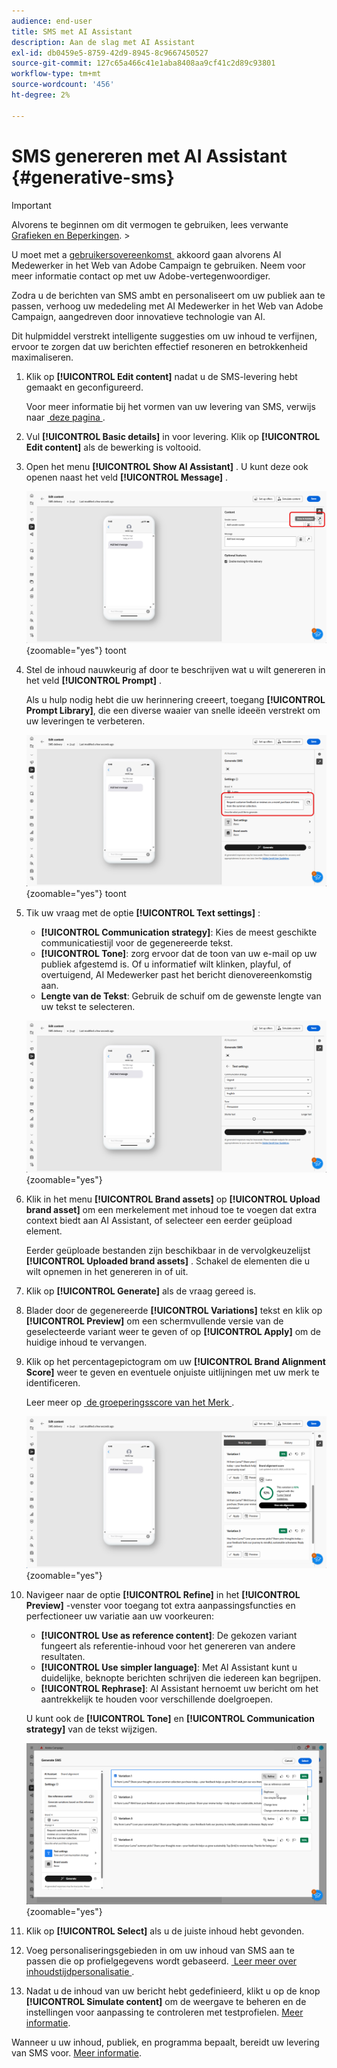 ```yaml
---
audience: end-user
title: SMS met AI Assistant
description: Aan de slag met AI Assistant
exl-id: db0459e5-8759-42d9-8945-8c9667450527
source-git-commit: 127c65a466c41e1aba8408aa9cf41c2d89c93801
workflow-type: tm+mt
source-wordcount: '456'
ht-degree: 2%

---
```


# SMS genereren met AI Assistant {#generative-sms}

>[!IMPORTANT]
>
>Alvorens te beginnen om dit vermogen te gebruiken, lees verwante [&#x200B; Grafieken en Beperkingen &#x200B;](generative-gs.md#generative-guardrails).
>&#x200B;></br>
>
>U moet met a [&#x200B; gebruikersovereenkomst &#x200B;](https://www.adobe.com/legal/licenses-terms/adobe-dx-gen-ai-user-guidelines.html) akkoord gaan alvorens AI Medewerker in het Web van Adobe Campaign te gebruiken. Neem voor meer informatie contact op met uw Adobe-vertegenwoordiger.

Zodra u de berichten van SMS ambt en personaliseert om uw publiek aan te passen, verhoog uw mededeling met AI Medewerker in het Web van Adobe Campaign, aangedreven door innovatieve technologie van AI.

Dit hulpmiddel verstrekt intelligente suggesties om uw inhoud te verfijnen, ervoor te zorgen dat uw berichten effectief resoneren en betrokkenheid maximaliseren.

1. Klik op **[!UICONTROL Edit content]** nadat u de SMS-levering hebt gemaakt en geconfigureerd.

   Voor meer informatie bij het vormen van uw levering van SMS, verwijs naar [&#x200B; deze pagina &#x200B;](../sms/create-sms.md).

1. Vul **[!UICONTROL Basic details]** in voor levering. Klik op **[!UICONTROL Edit content]** als de bewerking is voltooid.

1. Open het menu **[!UICONTROL Show AI Assistant]** . U kunt deze ook openen naast het veld **[!UICONTROL Message]** .

   ![&#x200B; Schermafbeelding die het Hulpmenu van AI van de Show tonen &#x200B;](assets/sms-genai-1.png){zoomable="yes"} toont

1. Stel de inhoud nauwkeurig af door te beschrijven wat u wilt genereren in het veld **[!UICONTROL Prompt]** .

   Als u hulp nodig hebt die uw herinnering creeert, toegang **[!UICONTROL Prompt Library]**, die een diverse waaier van snelle ideeën verstrekt om uw leveringen te verbeteren.

   ![&#x200B; Schermopname die de Snelle Bibliotheek &#x200B;](assets/sms-genai-2.png){zoomable="yes"} toont

1. Tik uw vraag met de optie **[!UICONTROL Text settings]** :

   * **[!UICONTROL Communication strategy]**: Kies de meest geschikte communicatiestijl voor de gegenereerde tekst.
   * **[!UICONTROL Tone]**: zorg ervoor dat de toon van uw e-mail op uw publiek afgestemd is. Of u informatief wilt klinken, playful, of overtuigend, AI Medewerker past het bericht dienovereenkomstig aan.
   * **Lengte van de Tekst**: Gebruik de schuif om de gewenste lengte van uw tekst te selecteren.

   ![&#x200B; Schermafbeelding die de opties van de montages van de Tekst toont &#x200B;](assets/sms-genai-3.png){zoomable="yes"}

1. Klik in het menu **[!UICONTROL Brand assets]** op **[!UICONTROL Upload brand asset]** om een merkelement met inhoud toe te voegen dat extra context biedt aan AI Assistant, of selecteer een eerder geüpload element.

   Eerder geüploade bestanden zijn beschikbaar in de vervolgkeuzelijst **[!UICONTROL Uploaded brand assets]** . Schakel de elementen die u wilt opnemen in het genereren in of uit.

1. Klik op **[!UICONTROL Generate]** als de vraag gereed is.

1. Blader door de gegenereerde **[!UICONTROL Variations]** tekst en klik op **[!UICONTROL Preview]** om een schermvullende versie van de geselecteerde variant weer te geven of op **[!UICONTROL Apply]** om de huidige inhoud te vervangen.

1. Klik op het percentagepictogram om uw **[!UICONTROL Brand Alignment Score]** weer te geven en eventuele onjuiste uitlijningen met uw merk te identificeren.

   Leer meer op [&#x200B; de groeperingsscore van het Merk &#x200B;](../content/brands-score.md).

   ![](assets/sms-genai-5.png){zoomable="yes"}

1. Navigeer naar de optie **[!UICONTROL Refine]** in het **[!UICONTROL Preview]** -venster voor toegang tot extra aanpassingsfuncties en perfectioneer uw variatie aan uw voorkeuren:

   * **[!UICONTROL Use as reference content]**: De gekozen variant fungeert als referentie-inhoud voor het genereren van andere resultaten.
   * **[!UICONTROL Use simpler language]**: Met AI Assistant kunt u duidelijke, beknopte berichten schrijven die iedereen kan begrijpen.
   * **[!UICONTROL Rephrase]**: AI Assistant hernoemt uw bericht om het aantrekkelijk te houden voor verschillende doelgroepen.

   U kunt ook de **[!UICONTROL Tone]** en **[!UICONTROL Communication strategy]** van de tekst wijzigen.

   ![&#x200B; Schermafbeelding die verfijningsopties tonen &#x200B;](assets/sms-genai-4.png){zoomable="yes"}

1. Klik op **[!UICONTROL Select]** als u de juiste inhoud hebt gevonden.

1. Voeg personaliseringsgebieden in om uw inhoud van SMS aan te passen die op profielgegevens wordt gebaseerd. [&#x200B; Leer meer over inhoudstijdpersonalisatie &#x200B;](../personalization/personalize.md).

1. Nadat u de inhoud van uw bericht hebt gedefinieerd, klikt u op de knop **[!UICONTROL Simulate content]** om de weergave te beheren en de instellingen voor aanpassing te controleren met testprofielen. [Meer informatie](../preview-test/preview-content.md).

Wanneer u uw inhoud, publiek, en programma bepaalt, bereidt uw levering van SMS voor. [Meer informatie](../monitor/prepare-send.md).
